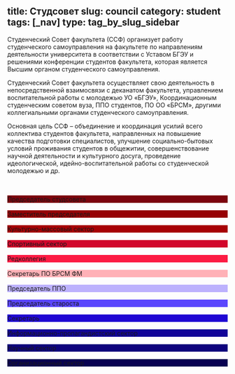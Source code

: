 title: Студсовет
slug: council
category: student
tags: [_nav]
type: tag_by_slug_sidebar
---

Студенческий Совет факультета (ССФ) организует работу студенческого самоуправления на факультете по направлениям деятельности университета в соответствии с Уставом БГЭУ и решениями конференции студентов факультета, которая является Высшим органом студенческого самоуправления.

Студенческий Совет факультета осуществляет свою деятельность в непосредственной взаимосвязи с деканатом факультета, управлением воспитательной работы с молодежью УО «БГЭУ», Координационным студенческим советом вуза, ППО студентов, ПО ОО «БРСМ», другими коллегиальными органами студенческого самоуправления.

Основная цель ССФ – объединение и координация усилий всего коллектива студентов факультета, направленных на повышение качества подготовки специалистов, улучшение социально-бытовых условий проживания студентов в общежитии, совершенствование научной деятельности и культурного досуга, проведение идеологической, идейно-воспитательной работы со студенческой молодежью и др.


<script src='http://code.jquery.com/jquery-2.1.3.min.js' type="text/javascript"></script>
<style type="text/css">



</style>
</head>
<body><br><br>
<div class="i2Style" id="tog" style="background:#7c040d">Председатель студсовета</div><br>
<img class="my_img" style="display:none" src="/img/collages/predsedatel_stud.jpg"/>

<div class="i2Style" id="tog2" style="background:#960105";>Заместитель председателя</div><br>
<img class="my_img2" style="display:none" src="/img/collages/zamest_stud.jpg"/>

<div class="i2Style" id="tog3" style="background:#a70105">Культурно-массовый сектор</div><br>
<img class="my_img3" style="display:none" src="/img/collages/kulturn_mass.jpg"/>

<div class="i2Style" id="tog11" style="background:#d2062b">Спортивный сектор</div><br>
<img class="my_img4" style="display:none" src="/img/collages/sport_sector.jpg"/>

<div class="i2Style" id="tog4" style="background:#fc1b43">Редколлегия</div><br>
<img class="my_img5" style="display:none" src="/img/collages/redkollegiya.jpg"/>

<div class="i2Style" id="tog5" style="background:#ffb1b7">Секретарь ПО БРСМ ФМ</div><br>
<img class="my_img6" style="display:none" src="/img/collages/secretar_po.jpg"/>

<div class="i2Style" id="tog6" style="background:#bcb1fd">Председатель ППО</div><br>
<img class="my_img7" style="display:none" src="/img/collages/predsedatel_po.jpg"/>

<div class="i2Style"id="tog7" style="background:#5a46fd">Председатель староста</div><br>
<img class="my_img8" style="display:none" src="/img/collages/predsedatel_star.jpg"/>

<div class="i2Style"id="tog12" style="background:#1f06d3">Секретарь</div><br>
<img class="my_img9" style="display:none" src="/img/collages/secretar.jpg"/>

<div class="i2Style" id="tog8" style="background:#110398">Информационно-пропагандистский сектор</div><br>
<img class="my_img10" style="display:none" src="/img/collages/informaction_sect.jpg"/>

<div class="i2Style"id="tog9" style="background:#0d027c">Научный сектор</div><br>
<img class="my_img11" style="display:none" src="/img/collages/nauchn.jpg"/>

<div class="i2Style" id="tog10" style="background:#080151">Организационный сектор</div><br>
<img class="my_img12" style="display:none" src="/img/collages/organization_sect.jpg"/>

<script>

</script>